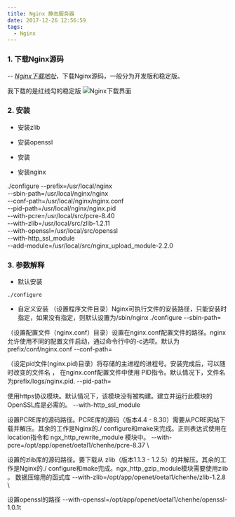 ```yaml
---
title: Nginx 静态服务器
date: 2017-12-26 12:56:59
tags:
  - Nginx
---
```


### 1. 下载Nginx源码

*-- [Nginx下载地址](https://nginx.org/en/download.html)*，下载Nginx源码，一般分为开发版和稳定版。
<!-- more -->
我下载的是红线勾的稳定版
![Nginx下载界面](/assets/postImg/nginxDownload.jpg)

### 2. 安装

* 安装zlib
* 安装openssl
* 安装

* 安装nginx

./configure --prefix=/usr/local/nginx \
--sbin-path=/usr/local/nginx/nginx \
--conf-path=/usr/local/nginx/nginx.conf \
--pid-path=/usr/local/nginx/nginx.pid \
--with-pcre=/usr/local/src/pcre-8.40 \
--with-zlib=/usr/local/src/zlib-1.2.11 \
--with-openssl=/usr/local/src/openssl \
--with-http_ssl_module \
--add-module=/usr/local/src/nginx_upload_module-2.2.0

### 3. 参数解释
* 默认安装
```
./configure
```

* 自定义安装
（设置程序文件目录）Nginx可执行文件的安装路径，只能安装时指定，如果没有指定，则默认设置为<prefix>/sbin/nginx
./configure --sbin-path=<path>

（设置配置文件（nginx.conf）目录）设置在nginx.conf配置文件的路径。nginx允许使用不同的配置文件启动，通过命令行中的-c选项。默认为prefix/conf/nginx.conf
--conf-path=<path>

 （设定pid文件(nginx.pid)目录）将存储的主进程的进程号。安装完成后，可以随时改变的文件名 ， 在nginx.conf配置文件中使用 PID指令。默认情况下，文件名 为prefix/logs/nginx.pid.
--pid-path=<path>

 使用https协议模块。默认情况下，该模块没有被构建。建立并运行此模块的OpenSSL库是必需的。
--with-http_ssl_module

设置PCRE库的源码路径。PCRE库的源码（版本4.4 - 8.30）需要从PCRE网站下载并解压。其余的工作是Nginx的./ configure和make来完成。正则表达式使用在location指令和 ngx_http_rewrite_module 模块中。
--with-pcre=/opt/app/openet/oetal1/chenhe/pcre-8.37 \

设置的zlib库的源码路径。要下载从 zlib（版本1.1.3 - 1.2.5）的并解压。其余的工作是Nginx的./ configure和make完成。ngx_http_gzip_module模块需要使用zlib 。
数据压缩用的函式库
--with-zlib=/opt/app/openet/oetal1/chenhe/zlib-1.2.8 \

设置openssl的路径
--with-openssl=/opt/app/openet/oetal1/chenhe/openssl-1.0.1t
